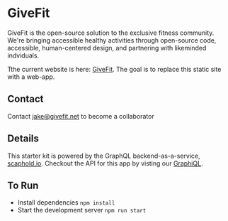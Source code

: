# GiveFit
GiveFit is the open-source solution to the exclusive fitness community. We're bringing accessible healthy activities through open-source code, accessible, human-centered design, and partnering with likeminded indviduals.

Tthe current website is here: [GiveFit](https://givefit.net). The goal is to replace this static site with a web-app. 

## Contact 
Contact jake@givefit.net to become a collaborator

## Details
This starter kit is powered by the GraphQL backend-as-a-service, [scaphold.io](https://scaphold.io).
Checkout the API for this app by visting our [GraphiQL](https://us-west-2.api.scaphold.io/graphql/newGiveFitAlias).

## To Run

- Install dependencies `npm install`
- Start the development server `npm run start`
